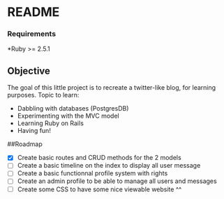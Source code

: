 # README
### Requirements

*Ruby >= 2.5.1

## Objective
The goal of this little project is to recreate a twitter-like blog, for learning purposes.
Topic to learn:
* Dabbling with databases (PostgresDB)
* Experimenting with the MVC model
* Learning Ruby on Rails
* Having fun!


##Roadmap
* [X] Create basic routes and CRUD methods for the 2 models
* [ ] Create a basic timeline on the index to display all user message
* [ ] Create a basic functionnal profile system with rights
* [ ] Create an admin profile to be able to manage all users and messages
* [ ] Create some CSS to have some nice viewable website ^^
